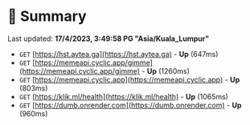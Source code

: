 # 📖 Summary
Last updated: **17/4/2023, 3:49:58 PG "Asia/Kuala_Lumpur"**

- `GET` [https://hst.aytea.ga](https://hst.aytea.ga) - **Up** (647ms)
- `GET` [https://memeapi.cyclic.app/gimme](https://memeapi.cyclic.app/gimme) - **Up** (1260ms)
- `GET` [https://memeapi.cyclic.app](https://memeapi.cyclic.app) - **Up** (803ms)
- `GET` [https://klik.ml/health](https://klik.ml/health) - **Up** (1065ms)
- `GET` [https://dumb.onrender.com](https://dumb.onrender.com) - **Up** (960ms)
